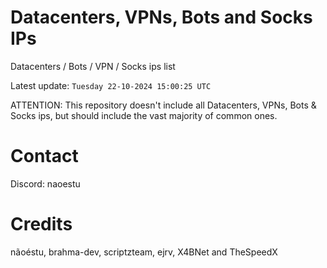 # Datacenters, VPNs, Bots and Socks IPs
 
Datacenters / Bots / VPN / Socks ips list

Latest update: `Tuesday 22-10-2024 15:00:25 UTC` 

ATTENTION: This repository doesn't include all Datacenters, VPNs, Bots & Socks ips, 
but should include the vast majority of common ones.

# Contact
Discord: naoestu

# Credits
nãoéstu, brahma-dev, scriptzteam, ejrv, X4BNet and TheSpeedX
